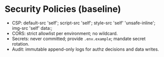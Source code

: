 # Security Policies (baseline)
- CSP: default-src 'self'; script-src 'self'; style-src 'self' 'unsafe-inline'; img-src 'self' data:;
- CORS: strict allowlist per environment; no wildcard.
- Secrets: never committed; provide `.env.example`; mandate secret rotation.
- Audit: immutable append-only logs for authz decisions and data writes.